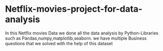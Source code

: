 # Netflix-movies-project-for-data-analysis
In this Netflix movies Data we done all the data analysis by Python-Libraries such as Pandas,numpy,matplotlib,seaborn.
we have multiple Business questions that we solved with the help of this dataset
